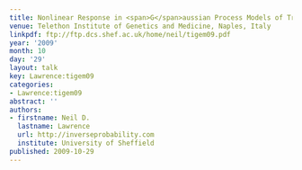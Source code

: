 ```yaml
---
title: Nonlinear Response in <span>G</span>aussian Process Models of Transcription
venue: Telethon Institute of Genetics and Medicine, Naples, Italy
linkpdf: ftp://ftp.dcs.shef.ac.uk/home/neil/tigem09.pdf
year: '2009'
month: 10
day: '29'
layout: talk
key: Lawrence:tigem09
categories:
- Lawrence:tigem09
abstract: ''
authors:
- firstname: Neil D.
  lastname: Lawrence
  url: http://inverseprobability.com
  institute: University of Sheffield
published: 2009-10-29
---
```

